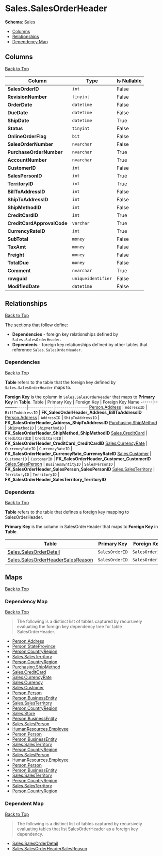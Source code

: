 # Sales.SalesOrderHeader

**Schema**: Sales
* [Columns](#columns)
* [Relationships](#relationships)
* [Dependency Map](#dependency-map)

## Columns
[Back to Top](#salesorderheader)

Column | Type | Is Nullable
-------|------|------------
**SalesOrderID** | `int` | False
**RevisionNumber** | `tinyint` | False
**OrderDate** | `datetime` | False
**DueDate** | `datetime` | False
**ShipDate** | `datetime` | True
**Status** | `tinyint` | False
**OnlineOrderFlag** | `bit` | False
**SalesOrderNumber** | `nvarchar` | False
**PurchaseOrderNumber** | `nvarchar` | True
**AccountNumber** | `nvarchar` | True
**CustomerID** | `int` | False
**SalesPersonID** | `int` | True
**TerritoryID** | `int` | True
**BillToAddressID** | `int` | False
**ShipToAddressID** | `int` | False
**ShipMethodID** | `int` | False
**CreditCardID** | `int` | True
**CreditCardApprovalCode** | `varchar` | True
**CurrencyRateID** | `int` | True
**SubTotal** | `money` | False
**TaxAmt** | `money` | False
**Freight** | `money` | False
**TotalDue** | `money` | False
**Comment** | `nvarchar` | True
**rowguid** | `uniqueidentifier` | False
**ModifiedDate** | `datetime` | False

## Relationships
[Back to Top](#salesorderheader)


The sections that follow define:
* **Dependencies** - foreign key relationships defined by `Sales.SalesOrderHeader`.
* **Dependents** - foreign key relationships defined by other tables that reference `Sales.SalesOrderHeader`.

### Dependencies
[Back to Top](#salesorderheader)


**Table** refers to the table that the foreign key defined by `Sales.SalesOrderHeader` maps to.

**Foreign Key** is the column in `Sales.SalesOrderHeader` that maps to **Primary Key** in **Table**.
Table | Primary Key | Foreign Key | Foreign Key Name
------|-------------|-------------|-----------------
[Person.Address](../Person/Address.md) | `AddressID` | `BillToAddressID` | **FK_SalesOrderHeader_Address_BillToAddressID**
[Person.Address](../Person/Address.md) | `AddressID` | `ShipToAddressID` | **FK_SalesOrderHeader_Address_ShipToAddressID**
[Purchasing.ShipMethod](../Purchasing/ShipMethod.md) | `ShipMethodID` | `ShipMethodID` | **FK_SalesOrderHeader_ShipMethod_ShipMethodID**
[Sales.CreditCard](./CreditCard.md) | `CreditCardID` | `CreditCardID` | **FK_SalesOrderHeader_CreditCard_CreditCardID**
[Sales.CurrencyRate](./CurrencyRate.md) | `CurrencyRateID` | `CurrencyRateID` | **FK_SalesOrderHeader_CurrencyRate_CurrencyRateID**
[Sales.Customer](./Customer.md) | `CustomerID` | `CustomerID` | **FK_SalesOrderHeader_Customer_CustomerID**
[Sales.SalesPerson](./SalesPerson.md) | `BusinessEntityID` | `SalesPersonID` | **FK_SalesOrderHeader_SalesPerson_SalesPersonID**
[Sales.SalesTerritory](./SalesTerritory.md) | `TerritoryID` | `TerritoryID` | **FK_SalesOrderHeader_SalesTerritory_TerritoryID**

### Dependents
[Back to Top](#salesorderheader)

**Table** refers to the table that defines a foreign key mapping to SalesOrderHeader.

**Primary Key** is the column in SalesOrderHeader that maps to **Foreign Key** in **Table**.

Table | Primary Key | Foreign Key | Foreign Key Name
------|-------------|-------------|-----------------
[Sales.SalesOrderDetail](./SalesOrderDetail.md) | `SalesOrderID` | `SalesOrderID` | **FK_SalesOrderDetail_SalesOrderHeader_SalesOrderID**
[Sales.SalesOrderHeaderSalesReason](./SalesOrderHeaderSalesReason.md) | `SalesOrderID` | `SalesOrderID` | **FK_SalesOrderHeaderSalesReason_SalesOrderHeader_SalesOrderID**

## Maps
[Back to Top](#salesorderheader)

### Dependency Map
[Back to Top](#salesorderheader)

> The following is a distinct list of tables captured by recursively evaluating the foreign key dependency tree for table SalesOrderHeader.

* [Person.Address](../Person/Address.md)
* [Person.StateProvince](./StateProvince.md)
* [Person.CountryRegion](./CountryRegion.md)
* [Sales.SalesTerritory](../Sales/SalesTerritory.md)
* [Person.CountryRegion](../Person/CountryRegion.md)
* [Purchasing.ShipMethod](../Purchasing/ShipMethod.md)
* [Sales.CreditCard](./CreditCard.md)
* [Sales.CurrencyRate](./CurrencyRate.md)
* [Sales.Currency](./Currency.md)
* [Sales.Customer](./Customer.md)
* [Person.Person](../Person/Person.md)
* [Person.BusinessEntity](./BusinessEntity.md)
* [Sales.SalesTerritory](./SalesTerritory.md)
* [Person.CountryRegion](../Person/CountryRegion.md)
* [Sales.Store](./Store.md)
* [Person.BusinessEntity](../Person/BusinessEntity.md)
* [Sales.SalesPerson](./SalesPerson.md)
* [HumanResources.Employee](../HumanResources/Employee.md)
* [Person.Person](../Person/Person.md)
* [Person.BusinessEntity](./BusinessEntity.md)
* [Sales.SalesTerritory](./SalesTerritory.md)
* [Person.CountryRegion](../Person/CountryRegion.md)
* [Sales.SalesPerson](./SalesPerson.md)
* [HumanResources.Employee](../HumanResources/Employee.md)
* [Person.Person](../Person/Person.md)
* [Person.BusinessEntity](./BusinessEntity.md)
* [Sales.SalesTerritory](./SalesTerritory.md)
* [Person.CountryRegion](../Person/CountryRegion.md)
* [Sales.SalesTerritory](./SalesTerritory.md)
* [Person.CountryRegion](../Person/CountryRegion.md)
### Dependent Map
[Back to Top](#salesorderheader)

> The following is a distinct list of tables captured by recursively evaluating tables that list SalesOrderHeader as a foreign key dependency.

* [Sales.SalesOrderDetail](./SalesOrderDetail.md)
* [Sales.SalesOrderHeaderSalesReason](./SalesOrderHeaderSalesReason.md)
